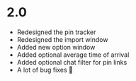 # 2.0

- Redesigned the pin tracker
- Redesigned the import window
- Added new option window
- Added optional average time of arrival
- Added optional chat filter for pin links
- A lot of bug fixes :bug:
